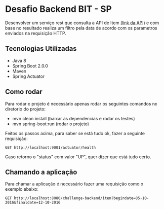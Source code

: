 # Desafio Backend BIT - SP

Desenvolver um serviço rest que consulta a API de Item [(link da API)](http://www.mocky.io/v2/5817803a1000007d01cc7fc9) e com base no resultado realiza um filtro pela data de acordo com os parametros enviados na requisição HTTP.

## Tecnologias Utilizadas
- Java 8
- Spring Boot 2.0.0
- Maven
- Spring Actuator

## Como rodar
Para rodar o projeto é necessário apenas rodar os seguintes comandos no diretorio do projeto:
- mvn clean install (baixar as dependencias e rodar os testes)
- mvn spring-boot:run (rodar o projeto)

Feitos os passos acima, para saber se está tudo ok, fazer a seguinte requisição:
```
GET http://localhost:9001/actuator/health
```

Caso retorno o "status" com valor "UP", quer dizer que está tudo certo.

## Chamando a aplicação
Para chamar a aplicação é necessário fazer uma requisição como o exemplo abaixo: 
```
GET http://localhost:8080/challenge-backend/item?begindate=05-10-2016&finaldate=12-10-2016
```
